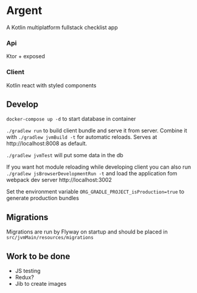 # Argent

A Kotlin multiplatform fullstack checklist app

### Api

Ktor + exposed

### Client

Kotlin react with styled components

## Develop
`docker-compose up -d` to start database in container

`./gradlew run` to build client bundle and serve it from server. Combine it with `./gradlew jvmBuild -t` for automatic reloads. Serves at http://localhost:8008 as default.

`./gradlew jvmTest` will put some data in the db

If you want hot module reloading while developing client you can also run `./gradlew jsBrowserDevelopmentRun -t` and load the application fom webpack dev server http://localhost:3002

Set the environment variable `ORG_GRADLE_PROJECT_isProduction=true` to generate production bundles

## Migrations
Migrations are run by Flyway on startup and should be placed in `src/jvmMain/resources/migrations` 

## Work to be done
- JS testing
- Redux?
- Jib to create images
